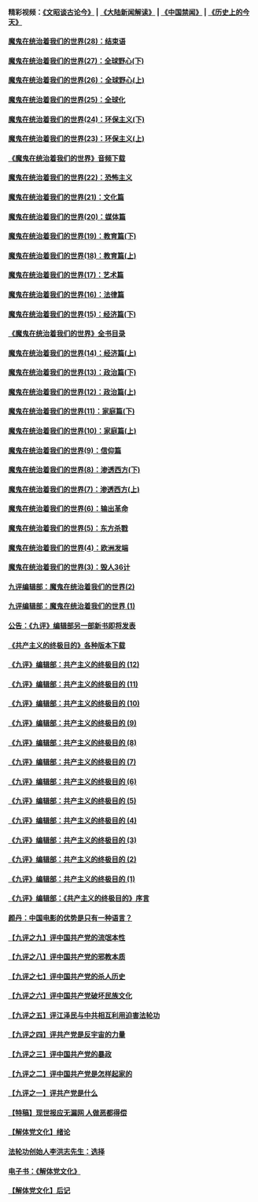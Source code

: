 #### 精彩视频：[《文昭谈古论今》](https://github.com/gfw-breaker/wenzhao/blob/master/README.md?t=01130330) | [《大陆新闻解读》](https://github.com/gfw-breaker/ntdtv-comedy/blob/master/README.md?t=01130330) | [《中国禁闻》](https://github.com/gfw-breaker/ntdtv-news/blob/master/README.md?t=01130330) | [《历史上的今天》](https://github.com/gfw-breaker/today-in-history/blob/master/README.md?t=01130330) 

#### [魔鬼在统治着我们的世界(28)：结束语](../pages/nsc422/n10936246.md?t=01130330) 

#### [魔鬼在统治着我们的世界(27)：全球野心(下)](../pages/nsc422/n10928319.md?t=01130330) 

#### [魔鬼在统治着我们的世界(26)：全球野心(上)](../pages/nsc422/n10900318.md?t=01130330) 

#### [魔鬼在统治着我们的世界(25)：全球化](../pages/nsc422/n10788205.md?t=01130330) 

#### [魔鬼在统治着我们的世界(24)：环保主义(下)](../pages/nsc422/n10695307.md?t=01130330) 

#### [魔鬼在统治着我们的世界(23)：环保主义(上)](../pages/nsc422/n10688613.md?t=01130330) 

#### [《魔鬼在统治着我们的世界》音频下载](../pages/nsc422/n10635553.md?t=01130330) 

#### [魔鬼在统治着我们的世界(22)：恐怖主义](../pages/nsc422/n10614727.md?t=01130330) 

#### [魔鬼在统治着我们的世界(21)：文化篇](../pages/nsc422/n10597706.md?t=01130330) 

#### [魔鬼在统治着我们的世界(20)：媒体篇](../pages/nsc422/n10586579.md?t=01130330) 

#### [魔鬼在统治着我们的世界(19)：教育篇(下)](../pages/nsc422/n10564808.md?t=01130330) 

#### [魔鬼在统治着我们的世界(18)：教育篇(上)](../pages/nsc422/n10526970.md?t=01130330) 

#### [魔鬼在统治着我们的世界(17)：艺术篇](../pages/nsc422/n10499093.md?t=01130330) 

#### [魔鬼在统治着我们的世界(16)：法律篇](../pages/nsc422/n10485969.md?t=01130330) 

#### [魔鬼在统治着我们的世界(15)：经济篇(下)](../pages/nsc422/n10469975.md?t=01130330) 

#### [《魔鬼在统治着我们的世界》全书目录](../pages/nsc422/n10464261.md?t=01130330) 

#### [魔鬼在统治着我们的世界(14)：经济篇(上)](../pages/nsc422/n10457370.md?t=01130330) 

#### [魔鬼在统治着我们的世界(13)：政治篇(下)](../pages/nsc422/n10448270.md?t=01130330) 

#### [魔鬼在统治着我们的世界(12)：政治篇(上)](../pages/nsc422/n10444576.md?t=01130330) 

#### [魔鬼在统治着我们的世界(11)：家庭篇(下)](../pages/nsc422/n10440961.md?t=01130330) 

#### [魔鬼在统治着我们的世界(10)：家庭篇(上)](../pages/nsc422/n10435448.md?t=01130330) 

#### [魔鬼在统治着我们的世界(9)：信仰篇](../pages/nsc422/n10432159.md?t=01130330) 

#### [魔鬼在统治着我们的世界(8)：渗透西方(下)](../pages/nsc422/n10429603.md?t=01130330) 

#### [魔鬼在统治着我们的世界(7)：渗透西方(上)](../pages/nsc422/n10426013.md?t=01130330) 

#### [魔鬼在统治着我们的世界(6)：输出革命](../pages/nsc422/n10421536.md?t=01130330) 

#### [魔鬼在统治着我们的世界(5)：东方杀戮](../pages/nsc422/n10417707.md?t=01130330) 

#### [魔鬼在统治着我们的世界(4)：欧洲发端](../pages/nsc422/n10414890.md?t=01130330) 

#### [魔鬼在统治着我们的世界(3)：毁人36计](../pages/nsc422/n10411583.md?t=01130330) 

#### [九评编辑部：魔鬼在统治着我们的世界(2)](../pages/nsc422/n10410036.md?t=01130330) 

#### [九评编辑部：魔鬼在统治着我们的世界 (1)](../pages/nsc422/n10406825.md?t=01130330) 

#### [公告：《九评》编辑部另一部新书即将发表](../pages/nsc422/n10405104.md?t=01130330) 

#### [《共产主义的终极目的》各种版本下载](../pages/nsc422/n10022138.md?t=01130330) 

#### [《九评》编辑部：共产主义的终极目的 (12)](../pages/nsc422/n9933272.md?t=01130330) 

#### [《九评》编辑部：共产主义的终极目的 (11)](../pages/nsc422/n9924973.md?t=01130330) 

#### [《九评》编辑部：共产主义的终极目的 (10)](../pages/nsc422/n9920883.md?t=01130330) 

#### [《九评》编辑部：共产主义的终极目的 (9)](../pages/nsc422/n9916363.md?t=01130330) 

#### [《九评》编辑部：共产主义的终极目的 (8)](../pages/nsc422/n9912488.md?t=01130330) 

#### [《九评》编辑部：共产主义的终极目的 (7)](../pages/nsc422/n9901176.md?t=01130330) 

#### [《九评》编辑部：共产主义的终极目的 (6)](../pages/nsc422/n9899359.md?t=01130330) 

#### [《九评》编辑部：共产主义的终极目的 (5)](../pages/nsc422/n9893174.md?t=01130330) 

#### [《九评》编辑部：共产主义的终极目的 (4)](../pages/nsc422/n9891246.md?t=01130330) 

#### [《九评》编辑部：共产主义的终极目的 (3)](../pages/nsc422/n9879879.md?t=01130330) 

#### [《九评》编辑部：共产主义的终极目的 (2)](../pages/nsc422/n9876205.md?t=01130330) 

#### [《九评》编辑部：共产主义的终极目的 (1)](../pages/nsc422/n9865857.md?t=01130330) 

#### [《九评》编辑部：《共产主义的终极目的》序言](../pages/nsc422/n9862666.md?t=01130330) 

#### [颜丹：中国电影的优势是只有一种语言？](../pages/nsc422/n9583062.md?t=01130330) 

#### [【九评之九】评中国共产党的流氓本性](../pages/nsc422/n737542.md?t=01130330) 

#### [【九评之八】评中国共产党的邪教本质](../pages/nsc422/n735942.md?t=01130330) 

#### [【九评之七】评中国共产党的杀人历史](../pages/nsc422/n733806.md?t=01130330) 

#### [【九评之六】评中国共产党破坏民族文化](../pages/nsc422/n731667.md?t=01130330) 

#### [【九评之五】评江泽民与中共相互利用迫害法轮功](../pages/nsc422/n730058.md?t=01130330) 

#### [【九评之四】评共产党是反宇宙的力量](../pages/nsc422/n727814.md?t=01130330) 

#### [【九评之三】评中国共产党的暴政](../pages/nsc422/n725597.md?t=01130330) 

#### [【九评之二】评中国共产党是怎样起家的](../pages/nsc422/n723946.md?t=01130330) 

#### [【九评之一】评共产党是什么](../pages/nsc422/n722529.md?t=01130330) 

#### [【特稿】现世报应无漏网 人做恶都得偿](../pages/nsc422/n4215167.md?t=01130330) 

#### [【解体党文化】绪论](../pages/nsc422/n1449356.md?t=01130330) 

#### [法轮功创始人李洪志先生：选择](../pages/nsc422/n3580738.md?t=01130330) 

#### [电子书：《解体党文化》](../pages/nsc422/n1573484.md?t=01130330) 

#### [【解体党文化】后记](../pages/nsc422/n1531999.md?t=01130330) 

